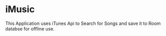 # iMusic
This Application uses iTunes Api to Search for Songs and save it to Room databse for offline use.
